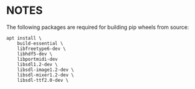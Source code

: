 # NOTES

The following packages are required for building pip wheels from source:

```
apt install \
    build-essential \
    libfreetype6-dev \
    libhdf5-dev \
    libportmidi-dev
    libsdl1.2-dev \
    libsdl-image1.2-dev \
    libsdl-mixer1.2-dev \
    libsdl-ttf2.0-dev \
```
